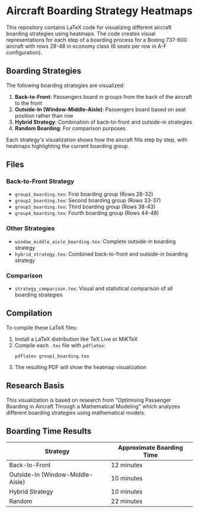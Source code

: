 # Aircraft Boarding Strategy Heatmaps

This repository contains LaTeX code for visualizing different aircraft boarding strategies using heatmaps. The code creates visual representations for each step of a boarding process for a Boeing 737-800 aircraft with rows 28-48 in economy class (6 seats per row in A-F configuration).

## Boarding Strategies

The following boarding strategies are visualized:

1. **Back-to-Front**: Passengers board in groups from the back of the aircraft to the front
2. **Outside-In (Window-Middle-Aisle)**: Passengers board based on seat position rather than row
3. **Hybrid Strategy**: Combination of back-to-front and outside-in strategies
4. **Random Boarding**: For comparison purposes

Each strategy's visualization shows how the aircraft fills step by step, with heatmaps highlighting the current boarding group.

## Files

### Back-to-Front Strategy
- `group1_boarding.tex`: First boarding group (Rows 28-32)
- `group2_boarding.tex`: Second boarding group (Rows 33-37)
- `group3_boarding.tex`: Third boarding group (Rows 38-43)
- `group4_boarding.tex`: Fourth boarding group (Rows 44-48)

### Other Strategies
- `window_middle_aisle_boarding.tex`: Complete outside-in boarding strategy
- `hybrid_strategy.tex`: Combined back-to-front and outside-in boarding strategy

### Comparison
- `strategy_comparison.tex`: Visual and statistical comparison of all boarding strategies

## Compilation

To compile these LaTeX files:

1. Install a LaTeX distribution like TeX Live or MiKTeX
2. Compile each `.tex` file with `pdflatex`:
   ```
   pdflatex group1_boarding.tex
   ```
3. The resulting PDF will show the heatmap visualization

## Research Basis

This visualization is based on research from "Optimising Passenger Boarding in Aircraft Through a Mathematical Modeling" which analyzes different boarding strategies using mathematical models.

## Boarding Time Results

Strategy | Approximate Boarding Time
---------|---------------------------
Back-to-Front | 12 minutes
Outside-In (Window-Middle-Aisle) | 10 minutes
Hybrid Strategy | 10 minutes
Random | 22 minutes